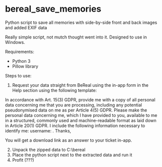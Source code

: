 # bereal_save_memories
Python script to save all memories with side-by-side front and back images and added EXIF data

Really simple script, not mutch thought went into it. Designed to use in Windows.

Requirements:
- Python 3
- Pillow library

Steps to use:

1. Request your data straight from BeReal using the in-app form in the Help section using the following template:

In accordance with Art. 15(3) GDPR, provide me with a copy of all personal data concerning me that you are processing, including any potential pseudonymised data on me as per Article 4(5) GDPR. Please make the personal data concerning me, which I have provided to you, available to me in a structured, commonly used and machine-readable format as laid down in Article 20(1) GDPR. I include the following information necessary to identify me: username: <your username>. Thanks, <your username>

You will get a download link as an answer to your ticket in-app.

2. Unpack the zipped data to C:\bereal
3. Place the python script next to the extracted data and run it
4. Profit (???)
